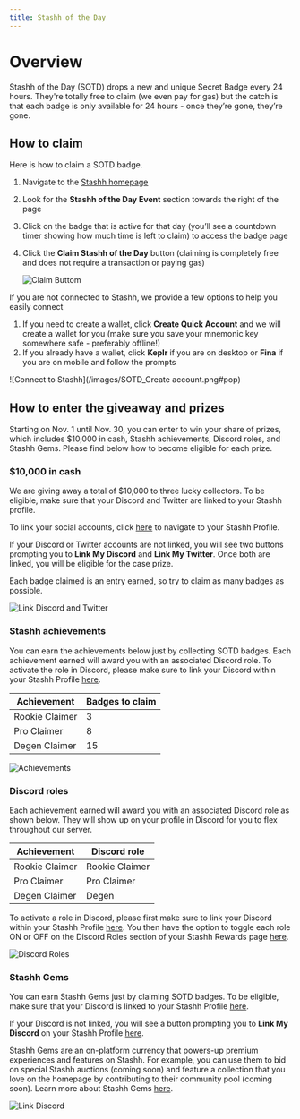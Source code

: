 ```yaml
---
title: Stashh of the Day
---
```


# Overview

Stashh of the Day (SOTD) drops a new and unique Secret Badge every 24 hours. They're totally free to claim (we even pay for gas) but the catch is that each badge is only available for 24 hours - once they’re gone, they’re gone.

## How to claim

Here is how to claim a SOTD badge.

1. Navigate to the [Stashh homepage](https://stashh.io/)
2. Look for the **Stashh of the Day Event** section towards the right of the page
3. Click on the badge that is active for that day (you’ll see a countdown timer showing how much time is left to claim) to access the badge page
4. Click the **Claim Stashh of the Day** button (claiming is completely free and does not require a transaction or paying gas)
   
   ![Claim Buttom](/images/SOTD_Claim.png#pop)
   
If you are not connected to Stashh, we provide a few options to help you easily connect

1. If you need to create a wallet, click **Create Quick Account** and we will create a wallet for you (make sure you save your mnemonic key somewhere safe - preferably offline!)
2. If you already have a wallet, click **Keplr** if you are on desktop or **Fina** if you are on mobile and follow the prompts

![Connect to Stashh](/images/SOTD_Create account.png#pop)

## How to enter the giveaway and prizes

Starting on Nov. 1 until Nov. 30, you can enter to win your share of prizes, which includes $10,000 in cash, Stashh achievements, Discord roles, and Stashh Gems. Please find below how to become eligible for each prize.

### $10,000 in cash

We are giving away a total of $10,000 to three lucky collectors. To be eligible, make sure that your Discord and Twitter are linked to your Stashh profile. 

To link your social accounts, click [here](https://stashh.io/dashboard/profile) to navigate to your Stashh Profile.

If your Discord or Twitter accounts are not linked, you will see two buttons prompting you to **Link My Discord** and **Link My Twitter**. Once both are linked, you will be eligible for the case prize. 

Each badge claimed is an entry earned, so try to claim as many badges as possible.

![Link Discord and Twitter](/images/SOTD_Profile.png#pop)

### Stashh achievements

You can earn the achievements below just by collecting SOTD badges. Each achievement earned will award you with an associated Discord role. To activate the role in Discord, please make sure to link your Discord within your Stashh Profile [here](https://stashh.io/dashboard/profile).

| Achievement    | Badges to claim |
|----------------|-----------------|
| Rookie Claimer | 3               |
| Pro Claimer    | 8               |
| Degen Claimer  | 15              |

![Achievements](/images/SOTD_Achievements.png#pop)

### Discord roles

Each achievement earned will award you with an associated Discord role as shown below. They will show up on your profile in Discord for you to flex throughout our server.

| Achievement    | Discord role   |
|----------------|----------------|
| Rookie Claimer | Rookie Claimer |
| Pro Claimer    | Pro Claimer    |
| Degen Claimer  | Degen          |

To activate a role in Discord, please first make sure to link your Discord within your Stashh Profile [here](https://stashh.io/dashboard/profile). You then have the option to toggle each role ON or OFF on the Discord Roles section of your Stashh Rewards page [here](https://stashh.io/dashboard/rewards?tab=discord).

![Discord Roles](/images/SOTD_Roles.png#pop)

### Stashh Gems

You can earn Stashh Gems just by claiming SOTD badges. To be eligible, make sure that your Discord is linked to your Stashh Profile [here](https://stashh.io/dashboard/profile).

If your Discord is not linked, you will see a button prompting you to **Link My Discord** on your Stashh Profile [here](https://testnet.stashh.io/dashboard/profile).

Stashh Gems are an on-platform currency that powers-up premium experiences and features on Stashh. For example, you can use them to bid on special Stashh auctions (coming soon) and feature a collection that you love on the homepage by contributing to their community pool (coming soon). Learn more about Stashh Gems [here](https://stashh.substack.com/p/stashh-levels-up-rewards-gems-and?utm_source=profile&utm_medium=reader2).

![Link Discord](/images/SOTD_Discord.png#pop)
